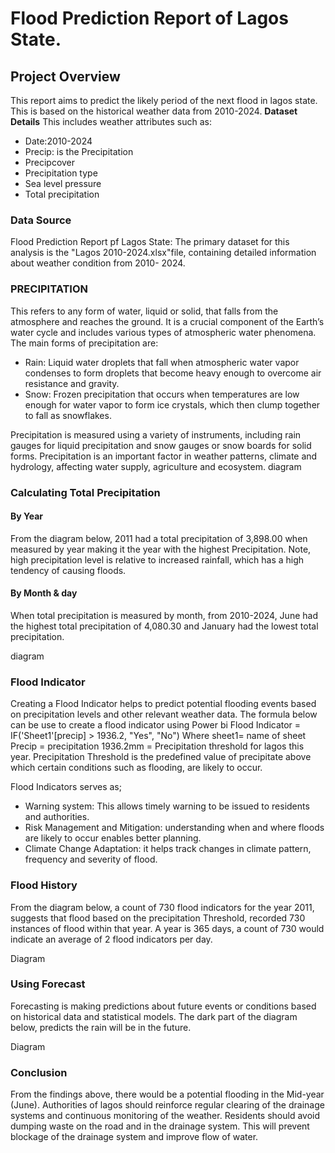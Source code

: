 # Flood Prediction Report of Lagos State.

## Project Overview
This report aims to predict the likely period of the next flood in lagos state. This is based on the historical weather data from 2010-2024.
**Dataset Details**
This includes weather attributes such as:
- Date:2010-2024
- Precip: is the Precipitation
- Precipcover
- Precipitation type
- Sea level pressure
- Total precipitation

### Data Source
Flood Prediction Report pf Lagos State: The primary dataset for this analysis is the "Lagos 2010-2024.xlsx"file, containing detailed information about weather condition from 2010- 2024.

  
### PRECIPITATION
This refers to any form of water, liquid or solid, that falls from the atmosphere and reaches the ground. 
It is a crucial component of the Earth’s water cycle and includes various types of atmospheric water phenomena. The main forms of precipitation are:
- Rain: Liquid water droplets that fall when atmospheric water vapor condenses to form droplets that become heavy enough to overcome air resistance and gravity.
- Snow: Frozen precipitation that occurs when temperatures are low enough for water vapor to form ice crystals, which then clump together  to fall as snowflakes.

Precipitation is measured using a variety of instruments, including rain gauges for liquid precipitation and snow gauges or snow boards for solid forms.
Precipitation is an important factor in weather patterns, climate and hydrology,  affecting water supply, agriculture and ecosystem.
diagram

### Calculating Total Precipitation
#### By Year
From the diagram below, 2011 had a total precipitation of 3,898.00 when measured by year making it the year with the highest Precipitation. 
Note, high precipitation level is relative to increased rainfall, which has a high tendency of causing floods.


#### By Month & day
When total precipitation is measured by month, from 2010-2024, June had the highest total precipitation of 4,080.30 and January had the lowest total precipitation. 


diagram

### Flood Indicator
Creating a Flood Indicator helps to predict potential flooding events based on precipitation levels and other relevant weather data. The formula below can be use to create a flood indicator using Power bi
               Flood Indicator = IF('Sheet1'[precip] > 1936.2, "Yes", "No")
Where sheet1= name of sheet
Precip = precipitation
1936.2mm = Precipitation threshold for lagos this year.
Precipitation Threshold is the predefined value of precipitate above which certain conditions such as flooding, are likely to occur.


Flood Indicators serves as;
- Warning system: This allows timely warning to be issued to residents and authorities.
- Risk Management and Mitigation: understanding when and where floods are likely to occur enables better planning.
- Climate Change Adaptation: it helps track changes in climate pattern, frequency and severity of flood.


### Flood History
From the diagram below, a count of 730 flood indicators for the year 2011, suggests that flood based on the precipitation Threshold,
recorded 730 instances of flood within that year. A year is 365 days, a count of 730 would indicate an average of 2 flood indicators per day.

Diagram

### Using Forecast
Forecasting  is making  predictions about future events or conditions based on historical data and statistical models. 
The dark part of the diagram below, predicts the rain will be in the future. 

Diagram

### Conclusion
From the findings above, there would be a potential flooding in the Mid-year (June). 
Authorities of lagos should reinforce regular clearing of the drainage systems and continuous monitoring of the weather. 
Residents should avoid dumping waste on the road and in the drainage system. This will prevent blockage of the drainage system and improve flow of water.








  



